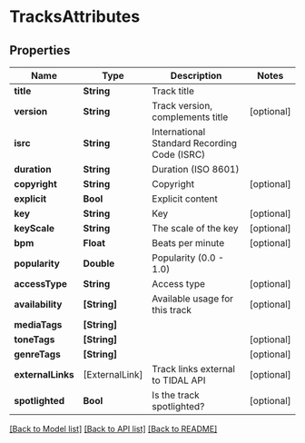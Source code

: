 # TracksAttributes

## Properties
Name | Type | Description | Notes
------------ | ------------- | ------------- | -------------
**title** | **String** | Track title | 
**version** | **String** | Track version, complements title | [optional] 
**isrc** | **String** | International Standard Recording Code (ISRC) | 
**duration** | **String** | Duration (ISO 8601) | 
**copyright** | **String** | Copyright | [optional] 
**explicit** | **Bool** | Explicit content | 
**key** | **String** | Key | [optional] 
**keyScale** | **String** | The scale of the key | [optional] 
**bpm** | **Float** | Beats per minute | [optional] 
**popularity** | **Double** | Popularity (0.0 - 1.0) | 
**accessType** | **String** | Access type | [optional] 
**availability** | **[String]** | Available usage for this track | [optional] 
**mediaTags** | **[String]** |  | 
**toneTags** | **[String]** |  | [optional] 
**genreTags** | **[String]** |  | [optional] 
**externalLinks** | [ExternalLink] | Track links external to TIDAL API | [optional] 
**spotlighted** | **Bool** | Is the track spotlighted? | [optional] 

[[Back to Model list]](../README.md#documentation-for-models) [[Back to API list]](../README.md#documentation-for-api-endpoints) [[Back to README]](../README.md)


